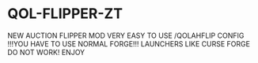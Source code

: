 # QOL-FLIPPER-ZT
NEW AUCTION FLIPPER MOD
VERY EASY TO USE
/QOLAHFLIP CONFIG
!!!YOU HAVE TO USE NORMAL FORGE!!!
LAUNCHERS LIKE CURSE FORGE DO NOT WORK!
ENJOY
